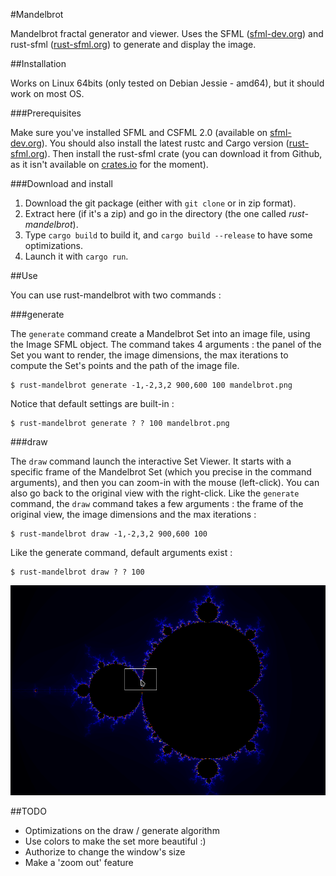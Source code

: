 #Mandelbrot

Mandelbrot fractal generator and viewer. Uses the SFML ([sfml-dev.org](sfml-dev.org)) and rust-sfml ([rust-sfml.org](rust-sfml.org)) to generate and display the image.

##Installation

Works on Linux 64bits (only tested on Debian Jessie - amd64), but it should work on most OS.

###Prerequisites

Make sure you've installed SFML and CSFML 2.0 (available on [sfml-dev.org](sfml-dev.org)).
You should also install the latest rustc and Cargo version ([rust-sfml.org](rust-sfml.org)).
Then install the rust-sfml crate (you can download it from Github, as it isn't available on [crates.io](crates.io) for the moment).

###Download and install

1. Download the git package (either with `git clone` or in zip format).
2. Extract here (if it's a zip) and go in the directory (the one called _rust-mandelbrot_).
3. Type `cargo build` to build it, and `cargo build --release` to have some optimizations.
4. Launch it with `cargo run`.

##Use

You can use rust-mandelbrot with two commands :

###generate

The `generate` command create a Mandelbrot Set into an image file, using the Image SFML object. The command takes 4 arguments : the panel of the Set you want to render, the image dimensions, the max iterations to compute the Set's points and the path of the image file.

    $ rust-mandelbrot generate -1,-2,3,2 900,600 100 mandelbrot.png

Notice that default settings are built-in :

    $ rust-mandelbrot generate ? ? 100 mandelbrot.png

###draw

The `draw` command launch the interactive Set Viewer. It starts with a specific frame of the Mandelbrot Set (which you precise in the command arguments), and then you can zoom-in with the mouse (left-click). You can also go back to the original view with the right-click.
Like the `generate` command, the `draw` command takes a few arguments : the frame of the original view, the image dimensions and the max iterations :

    $ rust-mandelbrot draw -1,-2,3,2 900,600 100

Like the generate command, default arguments exist :

    $ rust-mandelbrot draw ? ? 100

![The original view](./mandelbrot.png "The original view")

##TODO

- Optimizations on the draw / generate algorithm
- Use colors to make the set more beautiful :)
- Authorize to change the window's size
- Make a 'zoom out' feature

